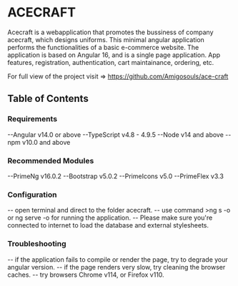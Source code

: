 # ACECRAFT

Acecraft is a webapplication that promotes the bussiness of company acecraft, which 
designs uniforms. This minimal angular application performs the functionalities of a basic e-commerce website.
The application is based on Angular 16, and is a single page application. App features,
registration, authentication, cart maintainance, ordering, etc.

For full view of the project visit => https://github.com/Amigosouls/ace-craft

## Table of Contents




### Requirements

--Angular v14.0 or above
--TypeScript v4.8 - 4.9.5
--Node v14 and above
--npm v10.0 and above

### Recommended Modules
--PrimeNg v16.0.2
--Bootstrap v5.0.2
--PrimeIcons v5.0
--PrimeFlex v3.3

### Configuration
-- open terminal and direct to the folder acecraft.
-- use command >ng s -o or ng serve -o for running the application.
-- Please make sure you're connected to internet to load the database and external stylesheets.

### Troubleshooting
-- if the application fails to compile or render the page, try to degrade your angular version.
-- if the page renders very slow, try cleaning the browser caches.
-- try browsers Chrome v114, or Firefox v110.


